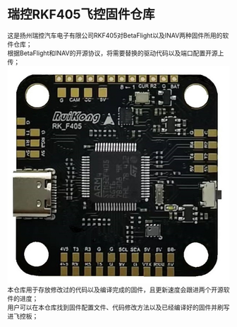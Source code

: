 # 瑞控RKF405飞控固件仓库
这是扬州瑞控汽车电子有限公司RKF405对BetaFlight以及INAV两种固件所用的软件仓库；  
根据BetaFlight和INAV的开源协议，将需要替换的驱动代码以及端口配置开源上传；  
![Logo](./images/正面照.jpg)
本仓库用于存放修改过的代码以及编译完成的固件，且更新速度会跟进两个开源软件的进度；  
用户可以在本仓库找到固件配置文件、代码修改方法以及已经编译好的固件并刷写进飞控板；  
